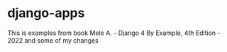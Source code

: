 # django-apps

This is examples from book Mele A. - Django 4 By Example, 4th Edition - 2022 and some of my changes 
